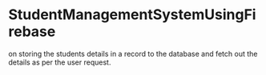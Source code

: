# StudentManagementSystemUsingFirebase
 on storing the students details in a record to the database and fetch out the details as per the user request.
